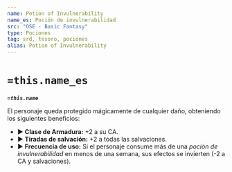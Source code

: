 ```yaml
---
name: Potion of Invulnerability
name_es: Poción de invulnerabilidad
src: "OSE - Basic Fantasy"
type: Pociones
tag: srd, tesoro, pociones
alias: Potion of Invulnerability
---
```

# `=this.name_es` 

**_`=this.name`_**

El personaje queda protegido mágicamente de cualquier daño, obteniendo los siguientes beneficios: 
- ▶ **Clase de Armadura:** +2 a su CA. 
- ▶ **Tiradas de salvación:** +2 a todas las salvaciones. 
- ▶ **Frecuencia de uso:** Si el personaje consume más de una _poción de invulnerabilidad_ en menos de una semana, sus efectos se invierten (-2 a CA y salvaciones).

